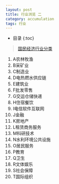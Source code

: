 ```yaml
---
layout: post  
title: 行业浏览 二
category: accumulation  
tags: 行业
---
```

* 目录
{:toc}  
> [国民经济行业分类](https://www.stats.gov.cn/search/s?qt=国民经济分类)

1. A农林牧渔
2. B采矿业
3. C制造业
4. D电热燃水供应链
5. E建筑业
6. F批发零售
7. G交运仓储快递
8. H住宿餐饮
9. I电信软件互联网
10. J金融
11. K房地产 
12. L租赁商务服务 
13. M科研技术
14. N水利环境公共设施
15. O居民服务
16. P教育
17. Q卫生
18. R文体娱乐
19. S社会保障
20. T国际组织
